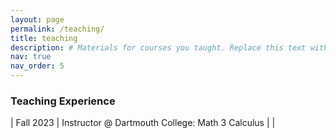```yaml
---
layout: page
permalink: /teaching/
title: teaching
description: # Materials for courses you taught. Replace this text with your description.
nav: true
nav_order: 5
---
```


### Teaching Experience ###

<style>
table td:first-of-type {
    width: 11em;
}
</style>

| Fall 2023 | Instructor @ Dartmouth College: Math 3 Calculus 
| |
